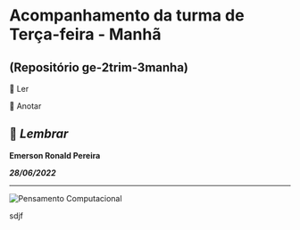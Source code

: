 # Acompanhamento da turma de Terça-feira - Manhã
## (Repositório ge-2trim-3manha)

:book: Ler

:pencil: Anotar

🧷 *Lembrar*
---

**Emerson Ronald Pereira**

***28/06/2022***

---

![Pensamento Computacional](http://computacaonaescola.com.br/wp-content/uploads/2017/07/cropped-pensamentoComputacional-2.png)

sdjf
